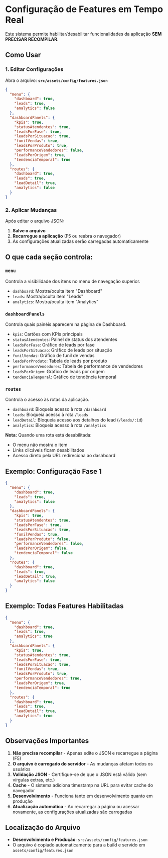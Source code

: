 # Configuração de Features em Tempo Real

Este sistema permite habilitar/desabilitar funcionalidades da aplicação **SEM PRECISAR RECOMPILAR**.

## Como Usar

### 1. Editar Configurações

Abra o arquivo: **`src/assets/config/features.json`**

```json
{
  "menu": {
    "dashboard": true,
    "leads": true,
    "analytics": false
  },
  "dashboardPanels": {
    "kpis": true,
    "statusAtendentes": true,
    "leadsPorFase": true,
    "leadsPorSituacao": true,
    "funilVendas": true,
    "leadsPorProduto": true,
    "performanceVendedores": false,
    "leadsPorOrigem": true,
    "tendenciaTemporal": true
  },
  "routes": {
    "dashboard": true,
    "leads": true,
    "leadDetail": true,
    "analytics": false
  }
}
```

### 2. Aplicar Mudanças

Após editar o arquivo JSON:

1. **Salve o arquivo**
2. **Recarregue a aplicação** (F5 ou reabra o navegador)
3. As configurações atualizadas serão carregadas automaticamente

## O que cada seção controla:

### `menu`
Controla a visibilidade dos itens no menu de navegação superior.

- `dashboard`: Mostra/oculta item "Dashboard"
- `leads`: Mostra/oculta item "Leads"
- `analytics`: Mostra/oculta item "Analytics"

### `dashboardPanels`
Controla quais painéis aparecem na página de Dashboard.

- `kpis`: Cartões com KPIs principais
- `statusAtendentes`: Painel de status dos atendentes
- `leadsPorFase`: Gráfico de leads por fase
- `leadsPorSituacao`: Gráfico de leads por situação
- `funilVendas`: Gráfico de funil de vendas
- `leadsPorProduto`: Tabela de leads por produto
- `performanceVendedores`: Tabela de performance de vendedores
- `leadsPorOrigem`: Gráfico de leads por origem
- `tendenciaTemporal`: Gráfico de tendência temporal

### `routes`
Controla o acesso às rotas da aplicação.

- `dashboard`: Bloqueia acesso à rota `/dashboard`
- `leads`: Bloqueia acesso à rota `/leads`
- `leadDetail`: Bloqueia acesso aos detalhes do lead (`/leads/:id`)
- `analytics`: Bloqueia acesso à rota `/analytics`

**Nota:** Quando uma rota está desabilitada:
- O menu não mostra o item
- Links clicáveis ficam desabilitados
- Acesso direto pela URL redireciona ao dashboard

## Exemplo: Configuração Fase 1

```json
{
  "menu": {
    "dashboard": true,
    "leads": true,
    "analytics": false
  },
  "dashboardPanels": {
    "kpis": true,
    "statusAtendentes": true,
    "leadsPorFase": true,
    "leadsPorSituacao": true,
    "funilVendas": true,
    "leadsPorProduto": false,
    "performanceVendedores": false,
    "leadsPorOrigem": false,
    "tendenciaTemporal": false
  },
  "routes": {
    "dashboard": true,
    "leads": true,
    "leadDetail": true,
    "analytics": false
  }
}
```

## Exemplo: Todas Features Habilitadas

```json
{
  "menu": {
    "dashboard": true,
    "leads": true,
    "analytics": true
  },
  "dashboardPanels": {
    "kpis": true,
    "statusAtendentes": true,
    "leadsPorFase": true,
    "leadsPorSituacao": true,
    "funilVendas": true,
    "leadsPorProduto": true,
    "performanceVendedores": true,
    "leadsPorOrigem": true,
    "tendenciaTemporal": true
  },
  "routes": {
    "dashboard": true,
    "leads": true,
    "leadDetail": true,
    "analytics": true
  }
}
```

## Observações Importantes

1. **Não precisa recompilar** - Apenas edite o JSON e recarregue a página (F5)
2. **O arquivo é carregado do servidor** - As mudanças afetam todos os usuários
3. **Validação JSON** - Certifique-se de que o JSON está válido (sem vírgulas extras, etc.)
4. **Cache** - O sistema adiciona timestamp na URL para evitar cache do navegador
5. **Desenvolvimento** - Funciona tanto em desenvolvimento quanto em produção
6. **Atualização automática** - Ao recarregar a página ou acessar novamente, as configurações atualizadas são carregadas

## Localização do Arquivo

- **Desenvolvimento e Produção**: `src/assets/config/features.json`
- O arquivo é copiado automaticamente para a build e servido em `assets/config/features.json`
